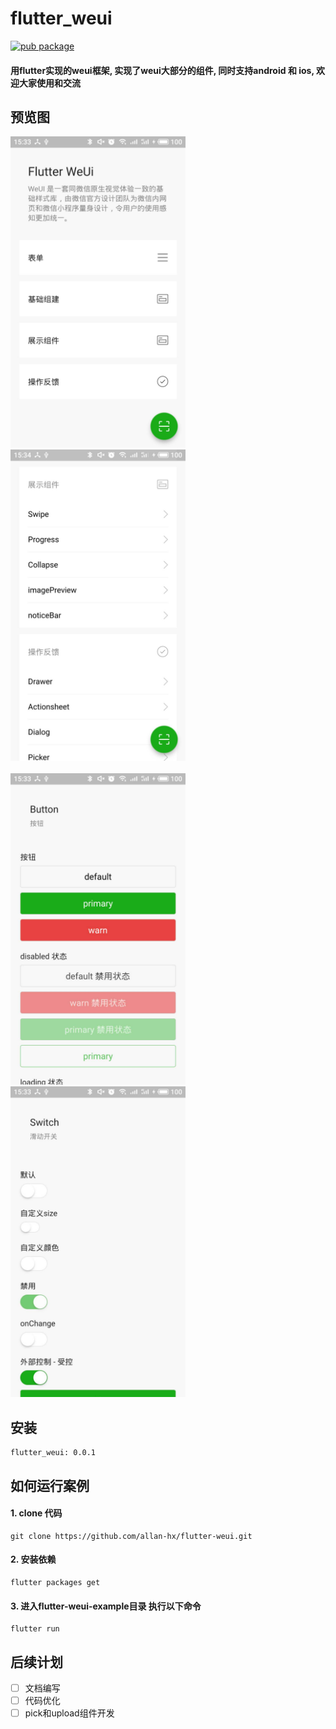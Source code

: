 # flutter_weui
[![pub package](https://img.shields.io/badge/-v0.0.1-brightgreen.svg)](https://pub.dartlang.org/packages/weui)

#### 用flutter实现的weui框架, 实现了weui大部分的组件, 同时支持android 和 ios, 欢迎大家使用和交流

## 预览图
<img src="./README/1.jpg" width="280px" />&nbsp;&nbsp;
<img src="./README/2.jpg" width="280px" />
<br />
<br />
<img src="./README/3.jpg" width="280px" />&nbsp;&nbsp;
<img src="./README/4.jpg" width="280px" />

## 安装
```
flutter_weui: 0.0.1
```

## 如何运行案例
#### 1. clone 代码
```
git clone https://github.com/allan-hx/flutter-weui.git
```

#### 2. 安装依赖
```
flutter packages get
```

#### 3. 进入flutter-weui-example目录 执行以下命令
```
flutter run
```

## 后续计划
- [ ] 文档编写
- [ ] 代码优化
- [ ] pick和upload组件开发
